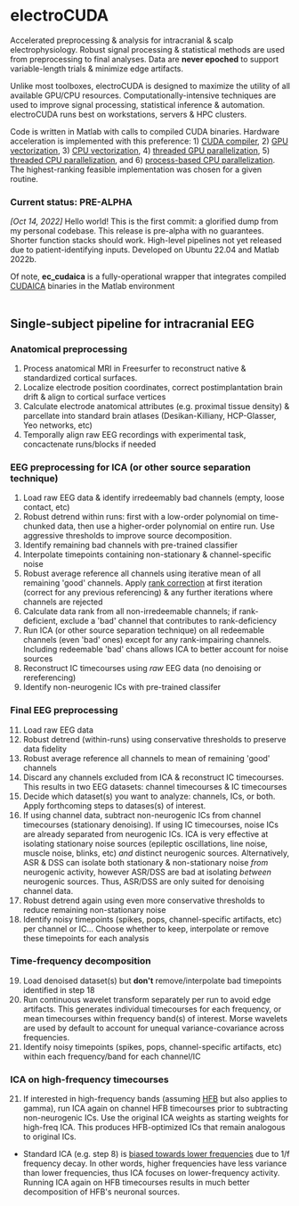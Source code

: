 # electroCUDA

Accelerated preprocessing & analysis for intracranial & scalp electrophysiology. Robust signal processing & statistical methods are used from preprocessing to final analyses. Data are **never epoched** to support variable-length trials & minimize edge artifacts. 

Unlike most toolboxes, electroCUDA is designed to maximize the utility of all available GPU/CPU resources. Computationally-intensive techniques are used to improve signal processing, statistical inference & automation. electroCUDA runs best on workstations, servers & HPC clusters.

Code is written in Matlab with calls to compiled CUDA binaries. Hardware acceleration is implemented with this preference: 1) [CUDA compiler](https://docs.nvidia.com/cuda/cuda-compiler-driver-nvcc/index.html), 2) [GPU vectorization](https://www.mathworks.com/help/parallel-computing/gpuarray.arrayfun.html), 3) [CPU vectorization](https://www.mathworks.com/help/matlab/matlab_prog/vectorization.html), 4) [threaded GPU parallelization](https://www.mathworks.com/help/parallel-computing/run-matlab-functions-on-a-gpu.html), 5) [threaded CPU parallelization](https://www.mathworks.com/help/parallel-computing/parallel.threadpool.html), and 6) [process-based CPU parallelization](https://www.mathworks.com/help/parallel-computing/choose-between-thread-based-and-process-based-environments.html). The highest-ranking feasible implementation was chosen for a given routine.

### Current status: PRE-ALPHA
*[Oct 14, 2022]* Hello world! This is the first commit: a glorified dump from my personal codebase. This release is pre-alpha with no guarantees. Shorter function stacks should work. High-level pipelines not yet released due to patient-identifying inputs. Developed on Ubuntu 22.04 and Matlab 2022b.

Of note, **ec_cudaica** is a fully-operational wrapper that integrates compiled [CUDAICA](https://doi.org/10.1155/2012/206972) binaries in the Matlab environment
<br>
<br>

## Single-subject pipeline for intracranial EEG
### Anatomical preprocessing
1. Process anatomical MRI in Freesurfer to reconstruct native & standardized cortical surfaces.
2. Localize electrode position coordinates, correct postimplantation brain drift & align to cortical surface vertices
3. Calculate electrode anatomical attributes (e.g. proximal tissue density) & parcellate into standard brain atlases (Desikan-Killiany, HCP-Glasser, Yeo networks, etc)
4. Temporally align raw EEG recordings with experimental task, concactenate runs/blocks if needed

### EEG preprocessing for ICA (or other source separation technique)
1. Load raw EEG data & identify irredeemably bad channels (empty, loose contact, etc)
3. Robust detrend within runs: first with a low-order polynomial on time-chunked data, then use a higher-order polynomial on entire run. Use aggressive thresholds to improve source decomposition.
4. Identify remaining bad channels with pre-trained classifier
5. Interpolate timepoints containing non-stationary & channel-specific noise
6. Robust average reference all channels using iterative mean of all remaining 'good' channels. Apply [rank correction](https://sccn.ucsd.edu/wiki/Makoto%27s_preprocessing_pipeline#Why_should_we_add_zero-filled_channel_before_average_referencing.3F_.2808.2F09.2F2020_Updated.3B_prayer_for_Nagasaki.29) at first iteration (correct for any previous referencing) & any further iterations where channels are rejected
7. Calculate data rank from all non-irredeemable channels; if rank-deficient, exclude a 'bad' channel that contributes to rank-deficiency
8. Run ICA (or other source separation technique) on all redeemable channels (even 'bad' ones) except for any rank-impairing channels. Including redeemable 'bad' chans allows ICA to better account for noise sources
9. Reconstruct IC timecourses using *raw* EEG data (no denoising or rereferencing)
10. Identify non-neurogenic ICs with pre-trained classifer

### Final EEG preprocessing
11. Load raw EEG data
12. Robust detrend (within-runs) using conservative thresholds to preserve data fidelity 
13. Robust average reference all channels to mean of remaining 'good' channels
14. Discard any channels excluded from ICA & reconstruct IC timecourses. This results in two EEG datasets: channel timecourses & IC timecourses
16. Decide which dataset(s) you want to analyze: channels, ICs, or both. Apply forthcoming steps to datases(s) of interest.
15. If using channel data, subtract non-neurogenic ICs from channel timecourses (stationary denoising). If using IC timecourses, noise ICs are already separated from neurogenic ICs. ICA is very effective at isolating stationary noise sources (epileptic oscillations, line noise, muscle noise, blinks, etc) *and* distinct neurogenic sources. Alternatively, ASR & DSS can isolate both stationary & non-stationary noise *from* neurogenic activity, however ASR/DSS are bad at isolating *between* neurogenic sources. Thus, ASR/DSS are only suited for denoising channel data.
17. Robust detrend again using even more conservative thresholds to reduce remaining non-stationary noise
18. Identify noisy timepoints (spikes, pops, channel-specific artifacts, etc) per channel or IC... Choose whether to keep, interpolate or remove these timepoints for each analysis

### Time-frequency decomposition
19. Load denoised dataset(s) but **don't** remove/interpolate bad timepoints identified in step 18
20. Run continuous wavelet transform separately per run to avoid edge artifacts. This generates individual timecourses for each frequency, or mean timecourses within frequency band(s) of interest. Morse wavelets are used by default to account for unequal variance-covariance across frequencies.
21. Identify noisy timepoints (spikes, pops, channel-specific artifacts, etc) within each frequency/band for each channel/IC

### ICA on high-frequency timecourses
21. If interested in high-frequency bands (assuming [HFB](https://www.ncbi.nlm.nih.gov/pmc/articles/PMC6632564/) but also applies to gamma), run ICA again on channel HFB timecourses prior to subtracting non-neurogenic ICs. Use the original ICA weights as starting weights for high-freq ICA. This produces HFB-optimized ICs that remain analogous to original ICs.

- Standard ICA (e.g. step 8) is [biased towards lower frequencies](https://sccn.ucsd.edu/mediawiki/images/0/09/IcaRejectionLabPresentation_updated.pdf) due to 1/f frequency decay. In other words, higher frequencies have less variance than lower frequencies, thus ICA focuses on lower-frequency activity. Running ICA again on HFB timecourses results in much better decomposition of HFB's neuronal sources.
